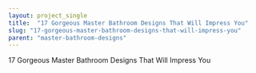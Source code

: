 ```yaml
---
layout: project_single
title:  "17 Gorgeous Master Bathroom Designs That Will Impress You"
slug: "17-gorgeous-master-bathroom-designs-that-will-impress-you"
parent: "master-bathroom-designs"
---
```

17 Gorgeous Master Bathroom Designs That Will Impress You